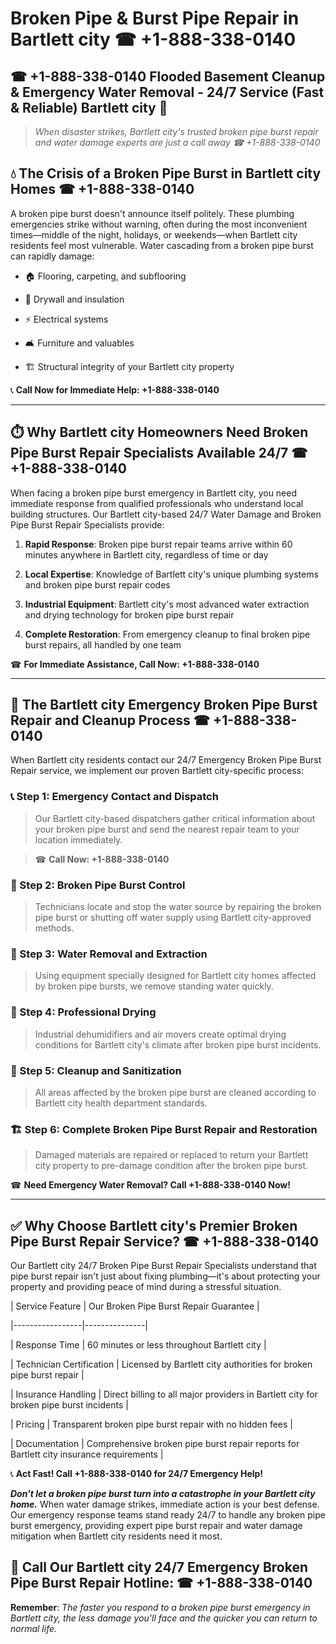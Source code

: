 # Broken Pipe & Burst Pipe Repair in Bartlett city ☎ +1-888-338-0140  
## ☎ +1-888-338-0140 Flooded Basement Cleanup & Emergency Water Removal - 24/7 Service (Fast & Reliable) Bartlett city 🚨  

> *When disaster strikes, Bartlett city's trusted broken pipe burst repair and water damage experts are just a call away ☎ +1-888-338-0140*  

## 💧 The Crisis of a Broken Pipe Burst in Bartlett city Homes ☎ +1-888-338-0140  

A broken pipe burst doesn't announce itself politely. These plumbing emergencies strike without warning, often during the most inconvenient times—middle of the night, holidays, or weekends—when Bartlett city residents feel most vulnerable. Water cascading from a broken pipe burst can rapidly damage:  

* 🏠 Flooring, carpeting, and subflooring  
* 🧱 Drywall and insulation  
* ⚡ Electrical systems  
* 🛋️ Furniture and valuables  
* 🏗️ Structural integrity of your Bartlett city property  

📞 **Call Now for Immediate Help: +1-888-338-0140**  

---  

## ⏱️ Why Bartlett city Homeowners Need Broken Pipe Burst Repair Specialists Available 24/7 ☎ +1-888-338-0140  

When facing a broken pipe burst emergency in Bartlett city, you need immediate response from qualified professionals who understand local building structures. Our Bartlett city-based 24/7 Water Damage and Broken Pipe Burst Repair Specialists provide:  

1. **Rapid Response**: Broken pipe burst repair teams arrive within 60 minutes anywhere in Bartlett city, regardless of time or day  
2. **Local Expertise**: Knowledge of Bartlett city's unique plumbing systems and broken pipe burst repair codes  
3. **Industrial Equipment**: Bartlett city's most advanced water extraction and drying technology for broken pipe burst repair  
4. **Complete Restoration**: From emergency cleanup to final broken pipe burst repairs, all handled by one team  

☎ **For Immediate Assistance, Call Now: +1-888-338-0140**  

---  

## 🔧 The Bartlett city Emergency Broken Pipe Burst Repair and Cleanup Process ☎ +1-888-338-0140  

When Bartlett city residents contact our 24/7 Emergency Broken Pipe Burst Repair service, we implement our proven Bartlett city-specific process:  

### 📞 Step 1: Emergency Contact and Dispatch  
> Our Bartlett city-based dispatchers gather critical information about your broken pipe burst and send the nearest repair team to your location immediately.  
> ☎ **Call Now: +1-888-338-0140**  

### 🚿 Step 2: Broken Pipe Burst Control  
> Technicians locate and stop the water source by repairing the broken pipe burst or shutting off water supply using Bartlett city-approved methods.  

### 🌊 Step 3: Water Removal and Extraction  
> Using equipment specially designed for Bartlett city homes affected by broken pipe bursts, we remove standing water quickly.  

### 💨 Step 4: Professional Drying  
> Industrial dehumidifiers and air movers create optimal drying conditions for Bartlett city's climate after broken pipe burst incidents.  

### 🧼 Step 5: Cleanup and Sanitization  
> All areas affected by the broken pipe burst are cleaned according to Bartlett city health department standards.  

### 🏗️ Step 6: Complete Broken Pipe Burst Repair and Restoration  
> Damaged materials are repaired or replaced to return your Bartlett city property to pre-damage condition after the broken pipe burst.  

☎ **Need Emergency Water Removal? Call +1-888-338-0140 Now!**  

---  

## ✅ Why Choose Bartlett city's Premier Broken Pipe Burst Repair Service? ☎ +1-888-338-0140  

Our Bartlett city 24/7 Broken Pipe Burst Repair Specialists understand that pipe burst repair isn't just about fixing plumbing—it's about protecting your property and providing peace of mind during a stressful situation.  

| Service Feature | Our Broken Pipe Burst Repair Guarantee |  
|-----------------|---------------|  
| Response Time | 60 minutes or less throughout Bartlett city |  
| Technician Certification | Licensed by Bartlett city authorities for broken pipe burst repair |  
| Insurance Handling | Direct billing to all major providers in Bartlett city for broken pipe burst incidents |  
| Pricing | Transparent broken pipe burst repair with no hidden fees |  
| Documentation | Comprehensive broken pipe burst repair reports for Bartlett city insurance requirements |  

📞 **Act Fast! Call +1-888-338-0140 for 24/7 Emergency Help!**  

***Don't let a broken pipe burst turn into a catastrophe in your Bartlett city home.*** When water damage strikes, immediate action is your best defense. Our emergency response teams stand ready 24/7 to handle any broken pipe burst emergency, providing expert pipe burst repair and water damage mitigation when Bartlett city residents need it most.  

## 📱 Call Our Bartlett city 24/7 Emergency Broken Pipe Burst Repair Hotline: ☎ +1-888-338-0140  

**Remember**: *The faster you respond to a broken pipe burst emergency in Bartlett city, the less damage you'll face and the quicker you can return to normal life.*